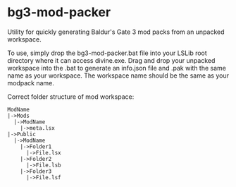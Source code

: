 # bg3-mod-packer
Utility for quickly generating Baldur's Gate 3 mod packs from an unpacked workspace.

To use, simply drop the bg3-mod-packer.bat file into your LSLib root directory where it can access divine.exe. Drag and drop your unpacked workspace into the .bat to generate an info.json file and .pak with the same name as your workspace. The workspace name should be the same as your modpack name.

Correct folder structure of mod workspace:

```
ModName
|->Mods
  |->ModName
    |->meta.lsx
|->Public
  |->ModName
    |->Folder1
      |->File.lsx
    |->Folder2
      |->File.lsb
    |->Folder3
      |->File.lsf
```
